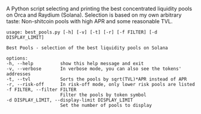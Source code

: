 A Python script selecting and printing the best concentrated liquidity pools on Orca and Raydium (Solana). Selection is based on my own arbitrary taste: Non-shitcoin pools with high APR and some reasonable TVL.

    usage: best_pools.py [-h] [-v] [-t] [-r] [-f FILTER] [-d DISPLAY_LIMIT]

    Best Pools - selection of the best liquidity pools on Solana

    options:
    -h, --help          show this help message and exit
    -v, --verbose       In verbose mode, you can also see the tokens' addresses
    -t, --tvl           Sorts the pools by sqrt(TVL)*APR instead of APR
    -r, --risk-off      In risk-off mode, only lower risk pools are listed
    -f FILTER, --filter FILTER
                        Filter the pools by token symbol
    -d DISPLAY_LIMIT, --display-limit DISPLAY_LIMIT
                        Set the number of pools to display
